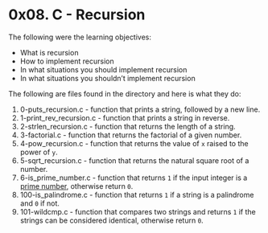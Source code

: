 # 0x08. C - Recursion
The following were the learning objectives:
-   What is recursion
-   How to implement recursion
-   In what situations you should implement recursion
-   In what situations you shouldn’t implement recursion

The following are files found in the directory and  here is what they do:
1. 0-puts_recursion.c - function that prints a string, followed by a new line.
2. 1-print_rev_recursion.c - function that prints a string in reverse.
3. 2-strlen_recursion.c - function that returns the length of a string.
4. 3-factorial.c - function that returns the factorial of a given number.
5. 4-pow_recursion.c - function that returns the value of `x` raised to the power of `y`.
6. 5-sqrt_recursion.c - function that returns the natural square root of a number.
7. 6-is_prime_number.c - function that returns `1` if the input integer is a [prime number](https://intranet.alxswe.com/rltoken/bjG_8Gu-_0rwbYA_tAv2Yw "prime number"), otherwise return `0`.
8. 100-is_palindrome.c - function that returns `1` if a string is a palindrome and `0` if not.
9. 101-wildcmp.c - function that compares two strings and returns `1` if the strings can be considered identical, otherwise return `0`.